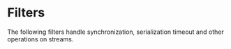 # Filters 

The following filters handle synchronization, serialization  timeout and other operations on streams. 

```{doxygenfunction} icey::any
```

```{doxygenfunction} icey::synchronize_approx_time
```

```{doxygenstruct} icey::Buffer
```

```{doxygenclass} icey::SynchronizerStream
```

```{doxygenstruct} icey::SynchronizerStreamImpl
```

```{doxygenstruct} icey::TransformSubscriptionStream
```

```{doxygenstruct} icey::TransformSubscriptionStreamImpl
```

```{doxygenstruct} icey::TransformSynchronizer
```

```{doxygenstruct} icey::TransformSynchronizerImpl
```

```{doxygenstruct} icey::TimeoutFilter
```

```{doxygenstruct} icey::SimpleFilterAdapter
```

